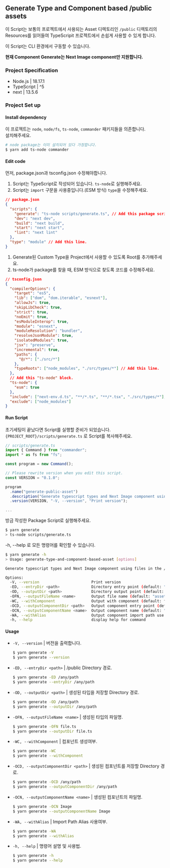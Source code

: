 ## Generate Type and Component based /public assets

이 Script는 보통의 프로젝트에서 사용되는 Asset 디렉토리인 `/public` 디렉토리의 <br />
Resources를 읽어들여 TypeScripit 프로젝트에서 손쉽게 사용할 수 있게 합니다.

이 Script는 CLI 환경에서 구동할 수 있습니다.

**현재 Component Generate는 Next Image component만 지원합니다.**

### Project Specification
- Node.js | 18.17.1
- TypeScript | ^5
- next | 13.5.6

### Project Set up
#### Install dependency
이 프로젝트는 `node`, `node/fs`, `ts-node`, `commander` 패키지들을 의존합니다. <br />
설치해주세요.

```bash
# node package는 이미 설치되어 있다 가정합니다.
$ yarn add ts-node commander
```
#### Edit code
먼저, package.json과 tsconfig.json 수정해야합니다.

1. Script는 TypeScript로 작성되어 있습니다. `ts-node`로 실행해주세요.
2. Script는 `import` 구문을 사용중입니다.(ESM 방식) `type`을 수정해주세요.
```json
// package.json
{
  "scripts": {
    "generate": "ts-node scripts/generate.ts", // Add this package script line.
    "dev": "next dev",
    "build": "next build",
    "start": "next start",
    "lint": "next lint"
  },
  "type": "module" // Add this line.
}
```

1. Generate된 Custom Type을 Project에서 사용할 수 있도록 Root를 추가해주세요.
2. ts-node가 package를 찾을 때, ESM 방식으로 찾도록 코드를 수정해주세요.
```json
// tsconfig.json
{
  "compilerOptions": {
    "target": "es5",
    "lib": ["dom", "dom.iterable", "esnext"],
    "allowJs": true,
    "skipLibCheck": true,
    "strict": true,
    "noEmit": true,
    "esModuleInterop": true,
    "module": "esnext",
    "moduleResolution": "bundler",
    "resolveJsonModule": true,
    "isolatedModules": true,
    "jsx": "preserve",
    "incremental": true,
    "paths": {
      "@/*": ["./src/*"]
    },
    "typeRoots": ["node_modules", "./src/types/*"] // Add this line.
  },
  // Add this "ts-node" block.
  "ts-node": {
    "esm": true
  },
  "include": ["next-env.d.ts", "**/*.ts", "**/*.tsx", "./src/types/*"], // Fix this line
  "exclude": ["node_modules"]
}

```
#### Run Script
초기세팅이 끝났다면 Script를 실행할 준비가 되었습니다. <br />
`{PROJECT_ROOT}/scripts/generate.ts` 로 Script를 복사해주세요.

```ts
// scripts/generate.ts
import { Command } from "commander";
import * as fs from "fs";

const program = new Command();

// Please rewrite version when you edit this script.
const VERSION = "0.1.0";

program
  .name("generate-public-asset")
  .description("Generate typescript types and Next Image component using files in the /public directory")
  .version(VERSION, "-V, --version", "Print version");

...
```

방금 작성한 Package Script로 실행해주세요.
```bash
$ yarn generate
> ts-node scripts/generate.ts
```

-h, --help 로 모든 명령어를 확인할 수 있습니다.
```bash
$ yarn generate -h
> Usage: generate-type-and-component-based-asset [options]

Generate typescript types and Next Image component using files in the /public directory

Options:
  -V, --version                       Print version
  -ED, --entryDir <path>              Directory entry point (default: "./public")
  -OD, --outputDir <path>             Directory output point (default: "./src/types")
  -OFN, --outputFileName <name>       Output file name (default: "asset.ts")
  -WC, --withComponent                Output with component (default: false)
  -OCD, --outputComponentDir <path>   Output component entry point (default: "./src/components")
  -OCN, --outputComponentName <name>  Output component name (default: "Image")
  -WA, --withAlias                    Output component import path use alias | alias is '@/' (default: false)
  -h, --help                          display help for command
```
#### Usage
- `-V, --version` | 버전을 출력합니다.
  ```bash
  $ yarn generate -V
  $ yarn generate --version
  ```
- `-ED, --entryDir <path>` | /public Directory 경로.
  ```bash
  $ yarn generate -ED /any/path
  $ yarn generate --entryDir /any/path
  ```
- `-OD, --outputDir <path>` | 생성된 타입을 저장할 Directory 경로.
  ```bash
  $ yarn generate -OD /any/path
  $ yarn generate --outputDir /any/path
  ```
- `-OFN, --outputFileName <name>` | 생성된 타입의 파일명.
  ```bash
  $ yarn generate -OFN file.ts
  $ yarn generate --outputDir file.ts
  ```
- `-WC, --withComponent` | 컴포넌트 생성여부.
  ```bash
  $ yarn generate -WC
  $ yarn generate --withComponent
  ```
- `-OCD, --outputComponentDir <path>` | 생성된 컴포넌트를 저장할 Directory 경로.
  ```bash
  $ yarn generate -OCD /any/path
  $ yarn generate --outputComponentDir /any/path
  ```
- `-OCN, --outputComponentName <name>` | 생성된 컴포넌트의 파일명.
  ```bash
  $ yarn generate -OCN Image
  $ yarn generate --outputComponentName Image
  ```
- `-WA, --withAlias` | Import Path Alias 사용여부.
  ```bash
  $ yarn generate -WA
  $ yarn generate --withAlias
  ```
- `-h, --help` | 명령어 설명 및 사용법.
  ```bash
  $ yarn generate -h
  $ yarn generate --help
  ```
